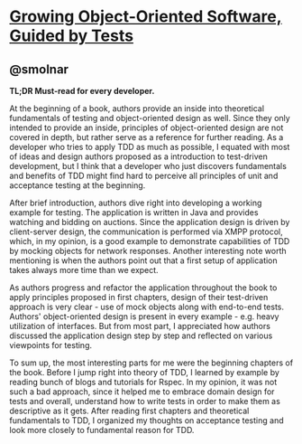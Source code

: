 [Growing Object-Oriented Software, Guided by Tests](http://www.amazon.com/Growing-Object-Oriented-Software-Guided-Tests/dp/0321503627?tag=rubyslava-20)
===============================

@smolnar
------

**TL;DR Must-read for every developer.**

At the beginning of a book, authors provide an inside into theoretical fundamentals of testing and object-oriented design as well. Since they only intended to provide an inside, principles of object-oriented design are not covered in depth, but rather serve as a reference for further reading. As a developer who tries to apply TDD as much as possible, I equated with most of ideas and design authors proposed as a introduction to test-driven development, but I think that a developer who just discovers fundamentals and benefits of TDD might find hard to perceive all principles of unit and acceptance testing at the beginning. 

After brief introduction, authors dive right into developing a working example for testing. The application is written in Java and provides watching and bidding on auctions. Since the application design is driven by client-server design, the communication is performed via XMPP protocol, which, in my opinion, is a good example to demonstrate capabilities of TDD by mocking objects for network responses. Another interesting note worth mentioning is when the authors point out that a first setup of application takes always more time than we expect.

As authors progress and refactor the application throughout the book to apply principles proposed in first chapters, design of their test-driven approach is very clear - use of mock objects along with end-to-end tests. Authors' object-oriented design is present in every example - e.g. heavy utilization of interfaces. But from most part, I appreciated how authors discussed the application design step by step and reflected on various viewpoints for testing.

To sum up, the most interesting parts for me were the beginning chapters of the book. Before I jump right into theory of TDD, I learned by example by reading bunch of blogs and tutorials for Rspec. In my opinion, it was not such a bad approach, since it helped me to embrace domain design for tests and overall, understand how to write tests in order to make them as descriptive as it gets. After reading first chapters and theoretical fundamentals to TDD, I organized my thoughts on acceptance testing and look more closely to fundamental reason for TDD.
